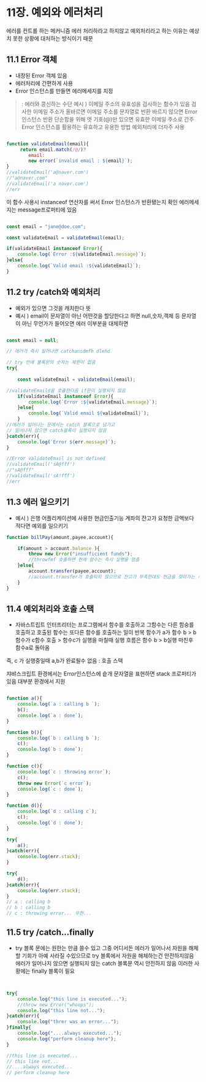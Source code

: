 # 11장. 예외와 에러처리

에러를 컨트롤 하는 메커니즘
에러 처리하라고 하지않고 예외처리라고 하는 이유는 예상치 못한 상황에 대처하는 방식이기 때문



## 11.1 Error 객체

- 내장된 Error 객체 있음
- 에러처리에 간편하게 사용
- Error 인스턴스를 만들면 에러메세지를 지정
> : 에러와 콩신하는 수단 
> 예시 ) 이메일 주소의 유효성을 검사하는 함수가 있음 
검사한 이메일 주소가 올바르면 이메일 주소를 문자열로 반환
바르지 않으면 Error 인스턴스 반환
단순함을 위해 앳 기호(@)만 있으면 유효한 이메일 주소로 간주
> Error 인스턴스를 활용하는 유효하고 유용한 방법
> 예외처리에 더자주 사용



```javascript

function validateEmail(email){
     return email.match(/@/)?
        email: 
        new error(`invalid email : ${email}`);
}
//validateEmail('a@naver.com') 
//"a@naver.com"
//validateEmail('a naver.com')
//err

```

이 함수 사용시 instanceof 연산자를 써서 Error 인스턴스가 반환됐는지 확인 에러메세지는 message프로퍼티에 있음

```javascript

const email = "jane@doe.com";

const validateEmail = validateEmail(email);

if(validateEmail instanceof Error){
    console.log(`Error :${validateEmail.message}`);
}else{
    console.log(`Valid email :${validateEmail}`);
}

```


## 11.2 try /catch와 예외처리

- 예외가 있으면 그것을 캐치한다 뜻
- 예시 ) email이 문자열이 아닌 어떤것을 할당한다고 하면 null,숫자,객체 등 문자열이 아닌 무언가가 들어오면 에러  이부분을 대체하면

```javascript

const email = null;

// 에러가 즉시 일어나면 catchansdmfh dlehd

// try 안에 불록문의 숫자는 제한이 없음 
try{
    
    const validateEmail = validateEmail(email);

//validateEmaild을 호출한다음 if문이 실행되지 않음 
    if(validateEmail instanceof Error){
        console.log(`Error :${validateEmail.message}`);
    }else{
        console.log(`Valid email ${validateEmail}`);
    }
//에러가 일어나는 문에서는 catch 블록으로 넘기고 
// 일어나지 않으면 catch블록이 실행되지 않음
}catch(err){
    console.log(`Error ${err.message}`);
}

//Error validateEmail is not defined
//validateEmail('sA@fff')
//"sA@fff"
//validateEmail('sA!fff')
//err

```

## 11.3 에러 일으키기

- 예시 ) 은행 어플리케이션에 사용한 현금인출기능
계좌의 잔고가 요청한 금액보다 적다면 예외를 일으키기

```javascript
function billPay(amount,payee,account){

    if(amount > account.balance ){
        throw new Error("insufficient funds");
        //throwfmf 호출하면 현재 함수는 즉시 실행을 멈춤
    }else{
        account.transfer(payee,account);
        //account.transfer가 호출되지 않으므로 잔고가 부족한데도 현금을 찾아가는 사고는 발행되지 않음
    }
}

```
## 11.4 예외처리와 호출 스택

- 자바스트립트 인터프리터는 프로그램에서 함수를 호출하고 그함수는 다른 함숭를 호출하고 호출된 함수는 또다른 함수를 호출하는 일이 반복
 함수가 a가 함수 b > b함수가 c함수 호출 > 함수c가 실행을 마칠때 실행 흐름은 함수 b > b실행 마친후 함수a로 돌아옴

 즉, c 가 실행중일때 a,b가 완료될수 없음 : 호출 스택


 쟈뱌스크립트 환경에서는 Error인스턴스에 슽개 문자열을 표현하면 stack 프로퍼티가 있음  대부분 환경에서 지원


```javascript

function a(){
    console.log(`a : calling b `);
    b();
    console.log(`a : done`);
}

function b(){
    console.log(`b : calling b `);
    c();
    console.log(`b : done`);
}

function c(){
    console.log(`c : throwing error`);
    c();
    throw new Error(`c error`);
    console.log(`c : done`);
}

function d(){
    console.log(`d : calling c`);
    c();
    console.log(`d : done`);
}

try{
    a();
}catch(err){
    console.log(err.stack);
}

try{
    d();
}catch(err){
    console.log(err.stack);
}
// a : calling b 
// b : calling b 
// c : throwing error... 무한...

```

## 11.5 try /catch...finally

- try 블록 문에는 원한는 만큼 쓸수 있고 그중 어디서든 에러가 일어나서 자원을 해체할 기회가 아예 사라질 수있으므로 try 블록에서 자원을 해체하는건 안전하지않음
에러가 일어나지 않으면 실행되지 않는 catch 블록문 역시 안전하지 않음 이러한 사황에는 finally 블록이 필요



```javascript


try{
    console.log("this line is executed...");
    //throw new Error("whoops");
    console.log("this line not...");
}catch(err){
    console.log("threr was an error...");
}finally{
    console.log("....always executed...");
    console.log("perform cleanup here");
}

//this line is executed...
// this line not...
//....always executed...
// perform cleanup here

```